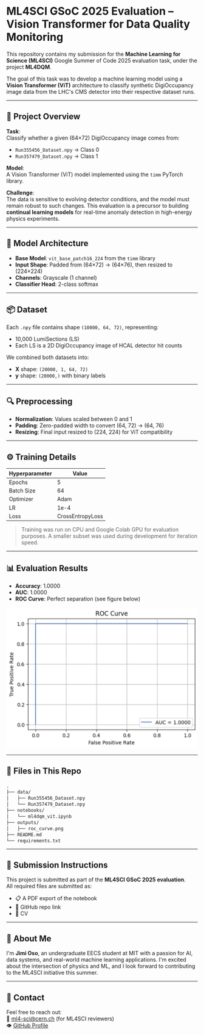 # ML4SCI GSoC 2025 Evaluation – Vision Transformer for Data Quality Monitoring

This repository contains my submission for the **Machine Learning for Science (ML4SCI)** Google Summer of Code 2025 evaluation task, under the project **ML4DQM**.

The goal of this task was to develop a machine learning model using a **Vision Transformer (ViT)** architecture to classify synthetic DigiOccupancy image data from the LHC's CMS detector into their respective dataset runs.

---

## 🚀 Project Overview

**Task**:  
Classify whether a given (64×72) DigiOccupancy image comes from:
- `Run355456_Dataset.npy` → Class 0
- `Run357479_Dataset.npy` → Class 1

**Model**:  
A Vision Transformer (ViT) model implemented using the `timm` PyTorch library.

**Challenge**:  
The data is sensitive to evolving detector conditions, and the model must remain robust to such changes. This evaluation is a precursor to building **continual learning models** for real-time anomaly detection in high-energy physics experiments.

---

## 🧠 Model Architecture

- **Base Model**: `vit_base_patch16_224` from the `timm` library
- **Input Shape**: Padded from (64×72) → (64×76), then resized to (224×224)
- **Channels**: Grayscale (1 channel)
- **Classifier Head**: 2-class softmax

---

## 📦 Dataset

Each `.npy` file contains shape `(10000, 64, 72)`, representing:
- 10,000 LumiSections (LS)
- Each LS is a 2D DigiOccupancy image of HCAL detector hit counts

We combined both datasets into:
- **X** shape: `(20000, 1, 64, 72)`
- **y** shape: `(20000,)` with binary labels

---

## 🔍 Preprocessing

- **Normalization**: Values scaled between 0 and 1
- **Padding**: Zero-padded width to convert (64, 72) → (64, 76)
- **Resizing**: Final input resized to (224, 224) for ViT compatibility

---

## ⚙️ Training Details

| Hyperparameter | Value |
|----------------|-------|
| Epochs         | 5     |
| Batch Size     | 64    |
| Optimizer      | Adam  |
| LR             | 1e-4  |
| Loss           | CrossEntropyLoss |

> Training was run on CPU and Google Colab GPU for evaluation purposes. A smaller subset was used during development for iteration speed.

---

## 📊 Evaluation Results

- **Accuracy**: 1.0000
- **AUC**: 1.0000
- **ROC Curve**: Perfect separation (see figure below)

![ROC Curve](outputs/roc_curve.png)

---

## 📁 Files in This Repo

```
.
├── data/
│   ├── Run355456_Dataset.npy
│   └── Run357479_Dataset.npy
├── notebooks/
│   └── ml4dqm_vit.ipynb
├── outputs/
│   ├── roc_curve.png
├── README.md
└── requirements.txt
```

---

## 📨 Submission Instructions

This project is submitted as part of the **ML4SCI GSoC 2025 evaluation**.  
All required files are submitted as:
- 📋 A PDF export of the notebook
- 🔗 GitHub repo link
- 📄 CV

---

## 🤛 About Me

I'm **Jimi Oso**, an undergraduate EECS student at MIT with a passion for AI, data systems, and real-world machine learning applications. I'm excited about the intersection of physics and ML, and I look forward to contributing to the ML4SCI initiative this summer.

---

## 📢 Contact

Feel free to reach out:  
📧 ml4-sci@cern.ch (for ML4SCI reviewers)  
👁️ [GitHub Profile](https://github.com/YOUR_USERNAME_HERE)
```


